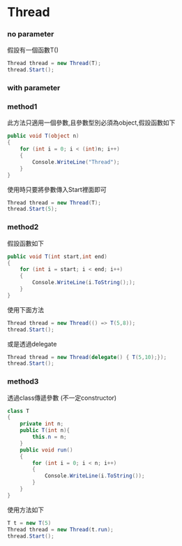# Thread



### no parameter
假設有一個函數T()
```csharp
Thread thread = new Thread(T);
thread.Start();
```

### with parameter

### method1
此方法只適用一個參數,且參數型別必須為object,假設函數如下

```csharp
public void T(object n)
{
    for (int i = 0; i < (int)n; i++)
    {
        Console.WriteLine("Thread");
    }
}
```

使用時只要將參數傳入Start裡面即可
```csharp
Thread thread = new Thread(T);
thread.Start(5);
```

### method2
假設函數如下
```csharp
public void T(int start,int end)
{
    for (int i = start; i < end; i++)
    {
        Console.WriteLine(i.ToString(););
    }
}
```
使用下面方法

```csharp
Thread thread = new Thread(() => T(5,8));
thread.Start();
```
或是透過delegate
```csharp
Thread thread = new Thread(delegate() { T(5,10);});
thread.Start();
```

### method3
透過class傳遞參數 (不一定constructor)

```csharp
class T
{
    private int n;
    public T(int n){
        this.n = n;
    }
    public void run()
    {
        for (int i = 0; i < n; i++)
        {
            Console.WriteLine(i.ToString());
        }
    }
}
```
使用方法如下
```csharp
T t = new T(5)
Thread thread = new Thread(t.run);
thread.Start();
```



